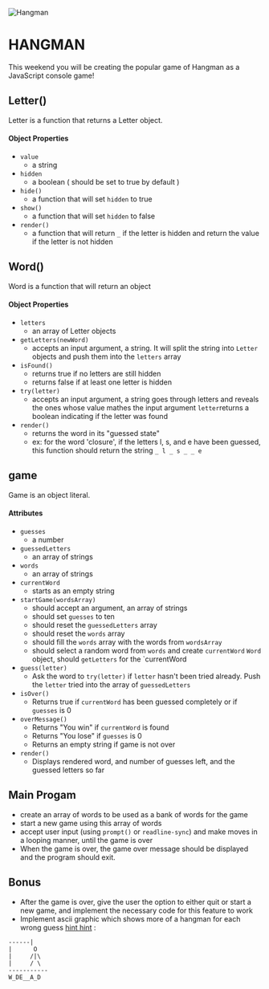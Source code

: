 ![Hangman](http://www.roomrecess.com/Pictures/HangmanTitle.png)
# HANGMAN

This weekend you will be creating the popular game of Hangman as a JavaScript console game!

## Letter()

Letter is a function that returns a Letter object.  

#### Object Properties

* `value`
  * a string
* `hidden`
  * a boolean ( should be set to true by default )
* `hide()`
  * a function that will set `hidden` to true
* `show()`
  * a function that will set `hidden` to false
* `render()`
  * a function that will return ` _ ` if the letter is hidden and return the value if the letter is not hidden

## Word()

Word is a function that will return an object

#### Object Properties

* `letters`
  * an array of Letter objects
* `getLetters(newWord)`
  * accepts an input argument, a string. It will split the string into `Letter` objects and push them into the `letters` array
* `isFound()`
  * returns true if no letters are still hidden
  * returns false if at least one letter is hidden
* `try(letter)`
  * accepts an input argument, a string goes through letters and reveals the ones whose value mathes the input argument `letter`returns a boolean indicating if the letter was found
* `render()`
  * returns the word in its "guessed state"
  * ex: for the word 'closure', if the letters l, s, and e have been guessed, this function should return the string `_ l _ s _ _ e`

## game

Game is an object literal.

#### Attributes

* `guesses`
  * a number
* `guessedLetters`
  * an array of strings
* `words`
  * an array of strings
* `currentWord`
  * starts as an empty string
* `startGame(wordsArray)`
  * should accept an argument, an array of strings
  * should set `guesses` to ten
  * should reset the `guessedLetters` array
  * should reset the `words` array
  * should fill the `words` array with the words from `wordsArray`
  * should select a random word from `words` and create `currentWord` `Word` object, should `getLetters` for the `currentWord
* `guess(letter)`
  * Ask the word to `try(letter)` if `letter` hasn't been tried already. Push the `letter` tried into the array of `guessedLetters`
* `isOver()`
  * Returns true if `currentWord` has been guessed completely or if `guesses` is 0
* `overMessage()`
  * Returns "You win" if `currentWord` is found
  * Returns "You lose" if `guesses` is 0
  * Returns an empty string if game is not over
* `render()`
  * Displays rendered word, and number of guesses left, and the guessed letters so far


## Main Progam

* create an array of words to be used as a bank of words for the game
* start a new game using this array of words
* accept user input (using `prompt()` or `readline-sync`) and make moves in a looping manner, until the game is over
* When the game is over, the game over message should be displayed and the
program should exit.

## Bonus

* After the game is over, give the user the option to either quit or start a new game, and implement the necessary code for this feature to work
* Implement ascii graphic which shows more of a hangman for each wrong guess [hint hint](http://eloquentjavascript.net/03_functions.html#h_c/Ms2Ed/N0) :
```
------|
|      O
|     /|\
|     / \
-----------
W_DE__A_D
```
